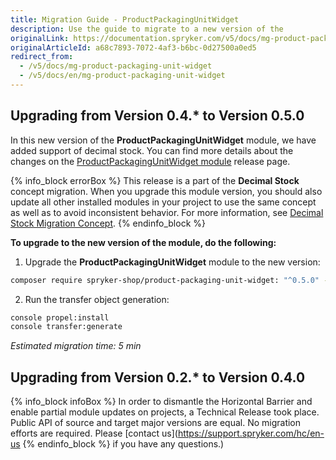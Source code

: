 ```yaml
---
title: Migration Guide - ProductPackagingUnitWidget
description: Use the guide to migrate to a new version of the
originalLink: https://documentation.spryker.com/v5/docs/mg-product-packaging-unit-widget
originalArticleId: a68c7893-7072-4af3-b6bc-0d27500a0ed5
redirect_from:
  - /v5/docs/mg-product-packaging-unit-widget
  - /v5/docs/en/mg-product-packaging-unit-widget
---
```


## Upgrading from Version 0.4.* to Version 0.5.0

In this new version of the **ProductPackagingUnitWidget** module, we have added support of decimal stock. You can find more details about the changes on the [ProductPackagingUnitWidget module](https://github.com/spryker-shop/product-packaging-unit-widget/releases) release page.

{% info_block errorBox %}
This release is a part of the **Decimal Stock** concept migration. When you upgrade this module version, you should also update all other installed modules in your project to use the same concept as well as to avoid inconsistent behavior. For more information, see [Decimal Stock Migration Concept](/docs/scos/dev/migration-concepts/decimal-stock-migration-concept.html).
{% endinfo_block %}

**To upgrade to the new version of the module, do the following:**

1. Upgrade the **ProductPackagingUnitWidget** module to the new version:

```bash
composer require spryker-shop/product-packaging-unit-widget: "^0.5.0" --update-with-dependencies
```
2. Run the transfer object generation:

```bash
console propel:install
console transfer:generate
```

*Estimated migration time: 5 min*

## Upgrading from Version 0.2.* to Version 0.4.0

{% info_block infoBox %}
In order to dismantle the Horizontal Barrier and enable partial module updates on projects, a Technical Release took place. Public API of source and target major versions are equal. No migration efforts are required. Please [contact us](https://support.spryker.com/hc/en-us
{% endinfo_block %} if you have any questions.)
